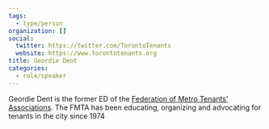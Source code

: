 ```yaml
---
tags:
  - type/person
organization: []
social:
  twitter: https://twitter.com/TorontoTenants
  website: https://www.torontotenants.org
title: Geordie Dent
categories:
  - role/speaker
---
```

Geordie Dent is the former ED of the [Federation of Metro Tenants' Associations](https://www.torontotenants.org/). The FMTA has been educating, organizing and advocating for tenants in the city since 1974